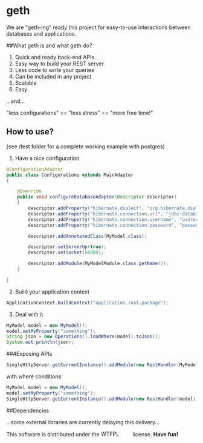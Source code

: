 # geth

We are "geth-ing" ready this project for easy-to-use interactions between databases and applications.


##What geth is and what geth do?

1. Quick and ready back-end APIs
2. Easy way to build your REST server
3. Less code to write your queries
4. Can be included in any project
5. Scalable
7. Easy

...and...

"less configurations" == "less stress" == "more free time!"


## How to use?
(see /test folder for a complete working example with postgres)

1) Have a nice configuration 

```java
@ConfigurationAdapter
public class Configurations extends MainAdapter
{

    @Override
    public void configureDatabaseAdapter(Descriptor descriptor)
    {
        descriptor.addProperty("hibernate.dialect", "org.hibernate.dialect.databaseDialect");
        descriptor.addProperty("hibernate.connection.url", "jdbc:database://my.database.com:5432/databaseName");
        descriptor.addProperty("hibernate.connection.username", "username");
        descriptor.addProperty("hibernate.connection.password", "password");

        descriptor.addAnnotatedClass(MyModel.class);

        descriptor.setServerUp(true);
        descriptor.setSocket(60000);

        descriptor.addModule(MyModelModule.class.getName());
    }

}
```

2) Build your application context

```java
ApplicationContext.buildContext("application.root.package");
```

3) Deal with it

```java
MyModel model = new MyModel();
model.setMyProperty("something");
String json = new Operations().loadWhere(model).toJson();
System.out.println(json);
```

###Exposing APIs

```java
SingleHttpServer.getCurrentInstance().addModule(new RestHandler(MyModel.class));
```

with where conditions

```java
MyModel model = new MyModel();
model.setMyProperty("something");
SingleHttpServer.getCurrentInstance().addModule(new RestHandler(model));
```

##Dependencies

...some external libraries are currently delaying this delivery...




This software is distributed under the <a href="http://www.wtfpl.net/"><img
       src="http://www.wtfpl.net/wp-content/uploads/2012/12/wtfpl-badge-4.png"
       width="80" height="15" alt="WTFPL" /></a> license. <b>Have fun!</b>
